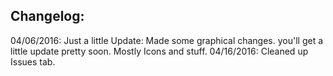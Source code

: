 ## Changelog:

04/06/2016: Just a little Update: Made some graphical changes. you'll get a little update pretty soon. Mostly Icons and stuff.
04/16/2016: Cleaned up Issues tab. 

